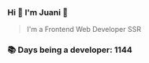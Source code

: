 ### Hi 👋 I&#39;m Juani 🦁

> I&#39;m a Frontend Web Developer SSR

### 📚 Days being a developer: 1144
